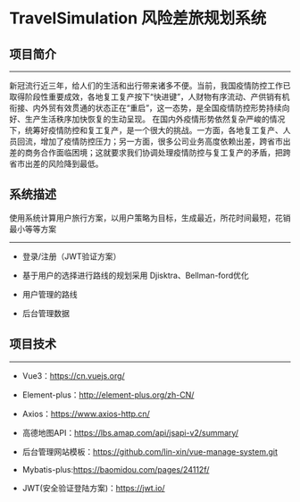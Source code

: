 # **TravelSimulation 风险差旅规划系统**

## 项目简介

---

新冠流行近三年，给人们的生活和出行带来诸多不便。当前，我国疫情防控工作已取得阶段性重要成效，各地复工复产按下“快进键”，人财物有序流动、产供销有机衔接、内外贸有效贯通的状态正在“重启”，这一态势，是全国疫情防控形势持续向好、生产生活秩序加快恢复的生动呈现。
在国内外疫情形势依然复杂严峻的情况下，统筹好疫情防控和复工复产，是一个很大的挑战。一方面，各地复工复产、人员回流，增加了疫情防控压力；另一方面，很多公司业务高度依赖出差，跨省市出差的商务合作面临困境；这就要求我们协调处理疫情防控与复工复产的矛盾，把跨省市出差的风险降到最低。

## 系统描述

使用系统计算用户旅行方案，以用户策略为目标，生成最近，所花时间最短，花销最小等等方案

---

- 登录/注册（JWT验证方案）
  
- 基于用户的选择进行路线的规划采用 Djisktra、Bellman-ford优化
  
- 用户管理的路线
  
- 后台管理数据
  

## 项目技术

---

- Vue3：https://cn.vuejs.org/
  
- Element-plus：http://element-plus.org/zh-CN/
  
- Axios：https://www.axios-http.cn/
  
- 高德地图API：https://lbs.amap.com/api/jsapi-v2/summary/
  
- 后台管理网站模板：https://github.com/lin-xin/vue-manage-system.git
  
- Mybatis-plus:https://baomidou.com/pages/24112f/
  
- JWT(安全验证登陆方案)：https://jwt.io/
